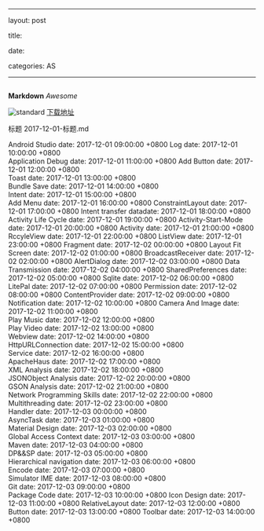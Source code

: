 
---  

layout: post  

title: 

date: 

categories: AS  

---  

## 


## 



**Markdown**
*Awesome*

![standard](https://cvbnt.github.io/cvbnt.github.io/assets/images/standard.png)
[下载地址](https://developer.android.com/studio/index.html)  

标题               2017-12-01-标题.md
 
Android Studio      date: 2017-12-01 09:00:00 +0800 
Log                 date: 2017-12-01 10:00:00 +0800   
Application Debug   date: 2017-12-01 11:00:00 +0800 
Add Button          date: 2017-12-01 12:00:00 +0800  
Toast               date: 2017-12-01 13:00:00 +0800  
Bundle Save         date: 2017-12-01 14:00:00 +0800  
Intent              date: 2017-12-01 15:00:00 +0800  
Add Menu            date: 2017-12-01 16:00:00 +0800 
ConstraintLayout    date: 2017-12-01 17:00:00 +0800 
Intent transfer datadate: 2017-12-01 18:00:00 +0800 
Activity Life Cycle date: 2017-12-01 19:00:00 +0800 
Activity-Start-Mode date: 2017-12-01 20:00:00 +0800 
Activity            date: 2017-12-01 21:00:00 +0800 
RccyleView          date: 2017-12-01 22:00:00 +0800 
ListView            date: 2017-12-01 23:00:00 +0800 
Fragment            date: 2017-12-02 00:00:00 +0800 
Layout Fit Screen   date: 2017-12-02 01:00:00 +0800 
BroadcastReceiver   date: 2017-12-02 02:00:00 +0800 
AlertDialog         date: 2017-12-02 03:00:00 +0800 
Data Transmission   date: 2017-12-02 04:00:00 +0800 
SharedPreferences   date: 2017-12-02 05:00:00 +0800 
Sqlite              date: 2017-12-02 06:00:00 +0800 
LitePal             date: 2017-12-02 07:00:00 +0800 
Permission          date: 2017-12-02 08:00:00 +0800 
ContentProvider     date: 2017-12-02 09:00:00 +0800 
Notification        date: 2017-12-02 10:00:00 +0800 
Camera And Image    date: 2017-12-02 11:00:00 +0800          
Play Music          date: 2017-12-02 12:00:00 +0800          
Play Video          date: 2017-12-02 13:00:00 +0800          
Webview             date: 2017-12-02 14:00:00 +0800          
HttpURLConnection   date: 2017-12-02 15:00:00 +0800          
Service             date: 2017-12-02 16:00:00 +0800          
ApacheHaus          date: 2017-12-02 17:00:00 +0800          
XML Analysis        date: 2017-12-02 18:00:00 +0800          
JSONObject Analysis date: 2017-12-02 20:00:00 +0800          
GSON Analysis       date: 2017-12-02 21:00:00 +0800          
Network Programming Skills date: 2017-12-02 22:00:00 +0800   
Multithreading      date: 2017-12-02 23:00:00 +0800          
Handler             date: 2017-12-03 00:00:00 +0800          
AsyncTask           date: 2017-12-03 01:00:00 +0800          
Material Design     date: 2017-12-03 02:00:00 +0800          
Global Access Context date: 2017-12-03 03:00:00 +0800        
Maven               date: 2017-12-03 04:00:00 +0800          
DP&&SP              date: 2017-12-03 05:00:00 +0800          
Hierarchical navigation date: 2017-12-03 06:00:00 +0800      
Encode              date: 2017-12-03 07:00:00 +0800       
Simulator IME       date: 2017-12-03 08:00:00 +0800  
Git                 date: 2017-12-03 09:00:00 +0800  
Package Code        date: 2017-12-03 10:00:00 +0800 
Icon Design         date: 2017-12-03 11:00:00 +0800 
RelativeLayout      date: 2017-12-03 12:00:00 +0800 
Button              date: 2017-12-03 13:00:00 +0800 
Toolbar             date: 2017-12-03 14:00:00 +0800 